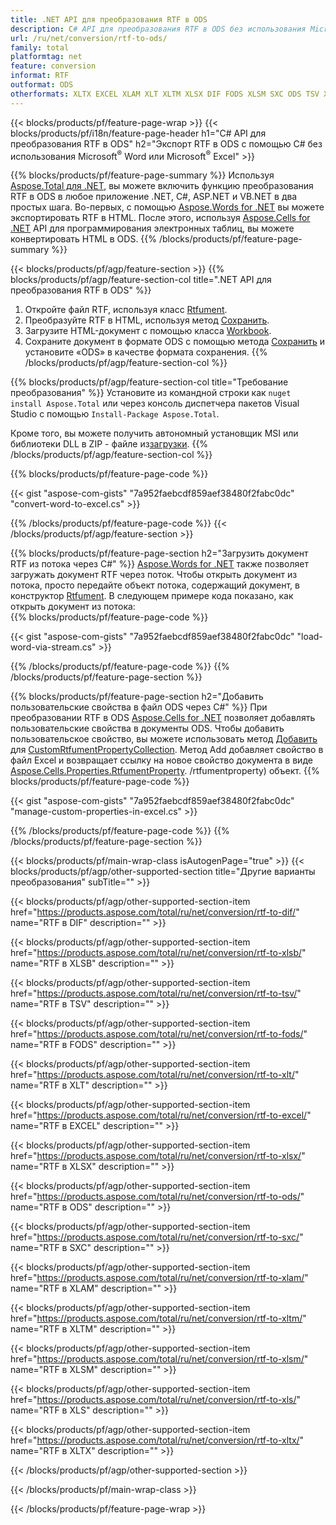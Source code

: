 ```yaml
---
title: .NET API для преобразования RTF в ODS
description: C# API для преобразования RTF в ODS без использования Microsoft Excel или Adobe Reader
url: /ru/net/conversion/rtf-to-ods/
family: total
platformtag: net
feature: conversion
informat: RTF
outformat: ODS
otherformats: XLTX EXCEL XLAM XLT XLTM XLSX DIF FODS XLSM SXC ODS TSV XLS XLSB
---
```

{{< blocks/products/pf/feature-page-wrap >}}
{{< blocks/products/pf/i18n/feature-page-header h1="C# API для преобразования RTF в ODS" h2="Экспорт RTF в ODS с помощью C# без использования Microsoft<sup>&reg;</sup> Word или Microsoft<sup>&reg;</sup> Excel" >}}

{{% blocks/products/pf/feature-page-summary %}}
Используя [Aspose.Total для .NET](https://products.aspose.com/total/net/), вы можете включить функцию преобразования RTF в ODS в любое приложение .NET, C#, ASP.NET и VB.NET в два простых шага. Во-первых, с помощью [Aspose.Words for .NET](https://products.aspose.com/words/net/) вы можете экспортировать RTF в HTML. После этого, используя [Aspose.Cells for .NET](https://products.aspose.com/cells/net/) API для программирования электронных таблиц, вы можете конвертировать HTML в ODS.
{{% /blocks/products/pf/feature-page-summary  %}}

{{< blocks/products/pf/agp/feature-section >}}
{{% blocks/products/pf/agp/feature-section-col title=".NET API для преобразования RTF в ODS" %}}
1. Откройте файл RTF, используя класс [Rtfument](https://apireference.aspose.com/words/net/aspose.words/rtfument).
2. Преобразуйте RTF в HTML, используя метод [Сохранить](https://apireference.aspose.com/words/net/aspose.words.rtfument/save/methods/4).
3. Загрузите HTML-документ с помощью класса [Workbook](https://apireference.aspose.com/cells/net/aspose.cells/workbook).
4. Сохраните документ в формате ODS с помощью метода [Сохранить](https://apireference.aspose.com/cells/net/aspose.cells.workbook/save/methods/4) и установите «ODS» в качестве формата сохранения.
{{% /blocks/products/pf/agp/feature-section-col %}}

{{% blocks/products/pf/agp/feature-section-col title="Требование преобразования" %}}
Установите из командной строки как ```nuget install Aspose.Total``` или через консоль диспетчера пакетов Visual Studio с помощью ```Install-Package Aspose.Total```.

Кроме того, вы можете получить автономный установщик MSI или библиотеки DLL в ZIP - файле из[загрузки](https://downloads.aspose.com/total/net).
{{% /blocks/products/pf/agp/feature-section-col %}}

{{% blocks/products/pf/feature-page-code %}}

{{< gist "aspose-com-gists" "7a952faebcdf859aef38480f2fabc0dc" "convert-word-to-excel.cs" >}}


{{% /blocks/products/pf/feature-page-code %}}
{{< /blocks/products/pf/agp/feature-section >}}

{{% blocks/products/pf/feature-page-section  h2="Загрузить документ RTF из потока через С#" %}}
[Aspose.Words for .NET](https://products.aspose.com/words/net/) также позволяет загружать документ RTF через поток. Чтобы открыть документ из потока, просто передайте объект потока, содержащий документ, в конструктор [Rtfument](https://apireference.aspose.com/words/net/aspose.words/rtfument). В следующем примере кода показано, как открыть документ из потока:  
{{% blocks/products/pf/feature-page-code %}}

{{< gist "aspose-com-gists" "7a952faebcdf859aef38480f2fabc0dc" "load-word-via-stream.cs" >}}

{{% /blocks/products/pf/feature-page-code  %}}
{{% /blocks/products/pf/feature-page-section %}}

{{% blocks/products/pf/feature-page-section  h2="Добавить пользовательские свойства в файл ODS через С#" %}}
При преобразовании RTF в ODS [Aspose.Cells for .NET](https://products.aspose.com/cells/net/) позволяет добавлять пользовательские свойства в документы ODS. Чтобы добавить пользовательское свойство, вы можете использовать метод [Добавить](https://apireference.aspose.com/cells/net/aspose.cells.properties/customrtfumentpropertycollection/methods/add/index) для [CustomRtfumentPropertyCollection]( https://apireference.aspose.com/cells/net/aspose.cells.properties/customrtfumentpropertycollection). Метод Add добавляет свойство в файл Excel и возвращает ссылку на новое свойство документа в виде [Aspose.Cells.Properties.RtfumentProperty](https://apireference.aspose.com/cells/net/aspose.cells.properties). /rtfumentproperty) объект. 
{{% blocks/products/pf/feature-page-code %}}

{{< gist "aspose-com-gists" "7a952faebcdf859aef38480f2fabc0dc" "manage-custom-properties-in-excel.cs" >}}

{{% /blocks/products/pf/feature-page-code  %}}
{{% /blocks/products/pf/feature-page-section %}}

{{< blocks/products/pf/main-wrap-class isAutogenPage="true" >}}
{{< blocks/products/pf/agp/other-supported-section title="Другие варианты преобразования" subTitle="" >}}

{{< blocks/products/pf/agp/other-supported-section-item href="https://products.aspose.com/total/ru/net/conversion/rtf-to-dif/" name="RTF в DIF" description="" >}}

{{< blocks/products/pf/agp/other-supported-section-item href="https://products.aspose.com/total/ru/net/conversion/rtf-to-xlsb/" name="RTF в XLSB" description="" >}}

{{< blocks/products/pf/agp/other-supported-section-item href="https://products.aspose.com/total/ru/net/conversion/rtf-to-tsv/" name="RTF в TSV" description="" >}}

{{< blocks/products/pf/agp/other-supported-section-item href="https://products.aspose.com/total/ru/net/conversion/rtf-to-fods/" name="RTF в FODS" description="" >}}

{{< blocks/products/pf/agp/other-supported-section-item href="https://products.aspose.com/total/ru/net/conversion/rtf-to-xlt/" name="RTF в XLT" description="" >}}

{{< blocks/products/pf/agp/other-supported-section-item href="https://products.aspose.com/total/ru/net/conversion/rtf-to-excel/" name="RTF в EXCEL" description="" >}}

{{< blocks/products/pf/agp/other-supported-section-item href="https://products.aspose.com/total/ru/net/conversion/rtf-to-xlsx/" name="RTF в XLSX" description="" >}}

{{< blocks/products/pf/agp/other-supported-section-item href="https://products.aspose.com/total/ru/net/conversion/rtf-to-ods/" name="RTF в ODS" description="" >}}

{{< blocks/products/pf/agp/other-supported-section-item href="https://products.aspose.com/total/ru/net/conversion/rtf-to-sxc/" name="RTF в SXC" description="" >}}

{{< blocks/products/pf/agp/other-supported-section-item href="https://products.aspose.com/total/ru/net/conversion/rtf-to-xlam/" name="RTF в XLAM" description="" >}}

{{< blocks/products/pf/agp/other-supported-section-item href="https://products.aspose.com/total/ru/net/conversion/rtf-to-xltm/" name="RTF в XLTM" description="" >}}

{{< blocks/products/pf/agp/other-supported-section-item href="https://products.aspose.com/total/ru/net/conversion/rtf-to-xlsm/" name="RTF в XLSM" description="" >}}

{{< blocks/products/pf/agp/other-supported-section-item href="https://products.aspose.com/total/ru/net/conversion/rtf-to-xls/" name="RTF в XLS" description="" >}}

{{< blocks/products/pf/agp/other-supported-section-item href="https://products.aspose.com/total/ru/net/conversion/rtf-to-xltx/" name="RTF в XLTX" description="" >}}



{{< /blocks/products/pf/agp/other-supported-section >}}

{{< /blocks/products/pf/main-wrap-class >}}

{{< /blocks/products/pf/feature-page-wrap >}}
